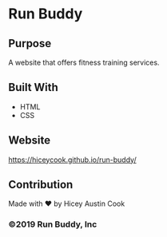 # Run Buddy

## Purpose
A website that offers fitness training services.

## Built With
* HTML
* CSS

## Website
https://hiceycook.github.io/run-buddy/

## Contribution
Made with ❤️ by Hicey Austin Cook

### ©️2019 Run Buddy, Inc 
